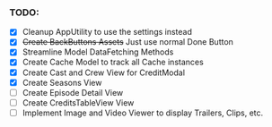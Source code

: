 ### TODO:
- [x] Cleanup AppUtility to use the settings instead
- [x] ~~Create BackButtons Assets~~ Just use normal Done Button
- [x] Streamline Model DataFetching Methods
- [x] Create Cache Model to track all Cache instances
- [x] Create Cast and Crew View for CreditModal
- [x] Create Seasons View
- [ ] Create Episode Detail View
- [ ] Create CreditsTableView View
- [ ] Implement Image and Video Viewer to display Trailers, Clips, etc.

